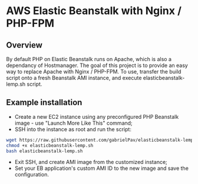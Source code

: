 # AWS Elastic Beanstalk with Nginx / PHP-FPM 

## Overview

By default PHP on Elastic Beanstalk runs on Apache, which is also a dependancy of Hostmanager. The goal of this project is to provide an easy way to replace Apache with Nginx / PHP-FPM. To use, transfer the build script onto a fresh Beanstalk AMI instance, and execute elasticbeanstalk-lemp.sh script.

## Example installation

- Create a new EC2 instance using any preconfigured PHP Beanstalk image - use "Launch More Like This" command;
- SSH into the instance as root and run the script:

```bash
wget https://raw.githubusercontent.com/gabrielPav/elasticbeanstalk-lemp/master/elasticbeanstalk-lemp.sh
chmod +x elasticbeanstalk-lemp.sh
bash elasticbeanstalk-lemp.sh
```

- Exit SSH, and create AMI image from the customized instance;
- Set your EB application's custom AMI ID to the new image and save the configuration.
